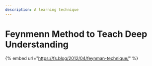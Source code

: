 ```yaml
---
description: A learning technique
---
```


# Feynmenn Method to Teach Deep Understanding

{% embed url="https://fs.blog/2012/04/feynman-technique/" %}

